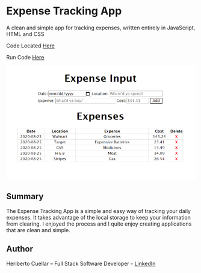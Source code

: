 # Expense Tracking App
A clean and simple app for tracking expenses, written entirely in JavaScript, HTML and CSS

Code Located [Here](https://github.com/hcuellar-coder/ExpenseTrackerApp)

Run Code [Here](https://codepen.io/hcuellar-coder/pen/eYZvNby)

![ExpenseTrackerApp](./images/expenseTrackerApp.PNG)

## Summary
The Expense Tracking App is a simple and easy way of tracking your daily expenses. It takes advantage of the local storage to keep your information from clearing.
I enjoyed the process and I quite enjoy creating applications that are clean and simple.

## Author
Heriberto Cuellar – Full Stack Software Developer - [LinkedIn](https://www.linkedin.com/in/heriberto-c-5aa11952)
